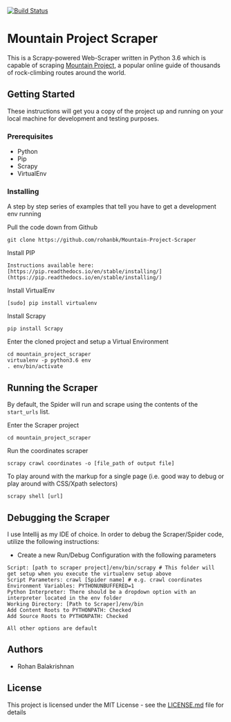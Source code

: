 [![Build Status](https://travis-ci.org/rohanbk/Mountain-Project-Scraper.svg?branch=master)](https://travis-ci.org/rohanbk/Mountain-Project-Scraper/)

# Mountain Project Scraper

This is a Scrapy-powered Web-Scraper written in Python 3.6 which is capable of scraping [Mountain Project](https://www.mountainproject.com/), a popular online guide of thousands of rock-climbing routes around the world.

## Getting Started

These instructions will get you a copy of the project up and running on your local machine for development and testing purposes.

### Prerequisites

- Python
- Pip
- Scrapy
- VirtualEnv

### Installing

A step by step series of examples that tell you have to get a development env running

Pull the code down from Github

```
git clone https://github.com/rohanbk/Mountain-Project-Scraper
```

Install PIP
```
Instructions available here: [https://pip.readthedocs.io/en/stable/installing/](https://pip.readthedocs.io/en/stable/installing/)
```

Install VirtualEnv
```
[sudo] pip install virtualenv
```

Install Scrapy
```
pip install Scrapy
```

Enter the cloned project and setup a Virtual Environment
```
cd mountain_project_scraper
virtualenv -p python3.6 env
. env/bin/activate
```

## Running the Scraper

By default, the Spider will run and scrape using the contents of the ```start_urls``` list.

Enter the Scraper project
```
cd mountain_project_scraper
```

Run the coordinates scraper
```
scrapy crawl coordinates -o [file_path of output file]
```

To play around with the markup for a single page (i.e. good way to debug or play around with CSS/Xpath selectors)
```
scrapy shell [url]
```
## Debugging the Scraper

I use Intellij as my IDE of choice. In order to debug the Scraper/Spider code, utilize the following instructions: 

* Create a new Run/Debug Configuration with the following parameters

```
Script: [path to scraper project]/env/bin/scrapy # This folder will get setup when you execute the virtualenv setup above
Script Parameters: crawl [Spider name] # e.g. crawl coordinates
Environment Variables: PYTHONUNBUFFERED=1
Python Interpreter: There should be a dropdown option with an interpreter located in the env folder
Working Directory: [Path to Scraper]/env/bin
Add Content Roots to PYTHONPATH: Checked
Add Source Roots to PYTHONPATH: Checked

All other options are default
```
## Authors

* Rohan Balakrishnan

## License

This project is licensed under the MIT License - see the [LICENSE.md](LICENSE.md) file for details
